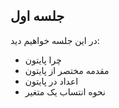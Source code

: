 ## جلسه اول
در این جلسه خواهیم دید:
* چرا پایتون
* مقدمه مختصر از پایتون
* اعداد در پایتون
* نحوه انتساب یک متغیر

<div id="28124181404"><script type="text/JavaScript"src="https://www.aparat.com/embed/uOBl2?data[rnddiv]=28124181404&data[responsive]=yes"></script></div>
